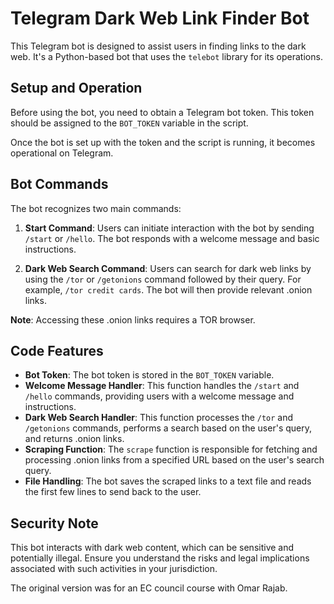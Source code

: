# Telegram Dark Web Link Finder Bot

This Telegram bot is designed to assist users in finding links to the dark web. It's a Python-based bot that uses the `telebot` library for its operations.

## Setup and Operation

Before using the bot, you need to obtain a Telegram bot token. This token should be assigned to the `BOT_TOKEN` variable in the script.

Once the bot is set up with the token and the script is running, it becomes operational on Telegram.

## Bot Commands

The bot recognizes two main commands:

1. **Start Command**: Users can initiate interaction with the bot by sending `/start` or `/hello`. The bot responds with a welcome message and basic instructions.

2. **Dark Web Search Command**: Users can search for dark web links by using the `/tor` or `/getonions` command followed by their query. For example, `/tor credit cards`. The bot will then provide relevant .onion links.

**Note**: Accessing these .onion links requires a TOR browser.

## Code Features

- **Bot Token**: The bot token is stored in the `BOT_TOKEN` variable.
- **Welcome Message Handler**: This function handles the `/start` and `/hello` commands, providing users with a welcome message and instructions.
- **Dark Web Search Handler**: This function processes the `/tor` and `/getonions` commands, performs a search based on the user's query, and returns .onion links.
- **Scraping Function**: The `scrape` function is responsible for fetching and processing .onion links from a specified URL based on the user's search query.
- **File Handling**: The bot saves the scraped links to a text file and reads the first few lines to send back to the user.

## Security Note

This bot interacts with dark web content, which can be sensitive and potentially illegal. 
Ensure you understand the risks and legal implications associated with such activities in your jurisdiction.

The original version was for an EC council course with Omar Rajab. 
